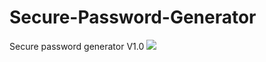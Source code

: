 # Secure-Password-Generator
Secure password generator V1.0
![](https://cdn.discordapp.com/attachments/759896220410839111/954168649210556486/unknown.png)
